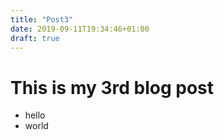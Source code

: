 ```yaml
---
title: "Post3"
date: 2019-09-11T19:34:46+01:00
draft: true
---
```


# This is my 3rd blog post 
- hello
- world